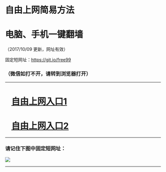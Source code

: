 ﻿# 自由上网简易方法

# 电脑、手机一键翻墙

（2017/10/09 更新，网址有效）

固定短网址：https://git.io/free99

### （微信如打不开，请转到浏览器打开）


***





# &nbsp;&nbsp; <a href="http://ft2297229964.fwq-tz-1001.info/fwqtz01.html?t=100900128309 " target="_blank">自由上网入口1</a>
# &nbsp;&nbsp; <a href="http://ft123120714.fwq-tz-1002.info/fwqtz02.html?t=100900129570 " target="_blank">自由上网入口2</a>
***

### 请记住下图中固定短网址：

<img src="https://s3-us-west-2.amazonaws.com/fwq-1001/yjfq-20170905okok.png" /> 


***

